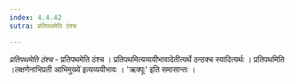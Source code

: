 ```yaml
---
index: 4.4.42
sutra: प्रतिपथमेति ठंश्च

---
```

_प्रतिपथमेति ठंश्च_ - प्रतिपथमेति ठंश्च । प्रतिपथमित्यव्ययीभावादेतीत्यर्थे ठन्ठक्च स्यादित्यर्थः । प्रतिपथमिति ।लक्षणेनाभिप्रती आभिमुख्ये॑ इत्यव्ययीभावः । 'ऋक्पूः' इति समासान्तः ।